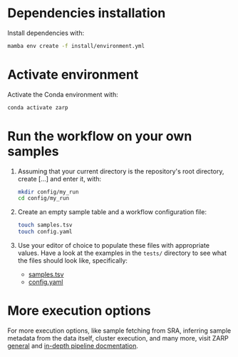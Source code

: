 # Dependencies installation

Install dependencies with:

```bash
mamba env create -f install/environment.yml
```

# Activate environment

Activate the Conda environment with:

```bash
conda activate zarp
```

# Run the workflow on your own samples

1. Assuming that your current directory is the repository's root directory, 
create [...] and enter it, with:

    ```bash
    mkdir config/my_run
    cd config/my_run
    ```

2. Create an empty sample table and a workflow configuration file:

    ```bash
    touch samples.tsv
    touch config.yaml
    ```

3. Use your editor of choice to populate these files with appropriate
values. Have a look at the examples in the `tests/` directory to see what the
files should look like, specifically:

    - [samples.tsv](../tests/input_files/samples.tsv)
    - [config.yaml](../tests/input_files/config.yaml)


# More execution options
For more execution options, like sample fetching from SRA, inferring sample metadata from the data itself, cluster execution, and many more, visit ZARP [general](../README.md) and [in-depth pipeline docmentation](../pipeline-documentation).